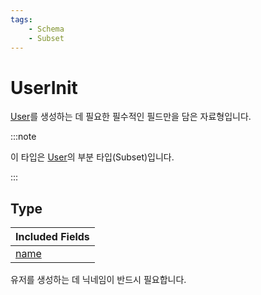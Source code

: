 ```yaml
---
tags:
    - Schema
    - Subset
---
```


# UserInit

[User](./user.md)를 생성하는 데 필요한 필수적인 필드만을 담은 자료형입니다.

:::note

이 타입은 [User](./user.md)의 부분 타입(Subset)입니다.

:::

## Type

| Included Fields        |
| ---------------------- |
| [name](./user.md#name) |

유저를 생성하는 데 닉네임이 반드시 필요합니다.

